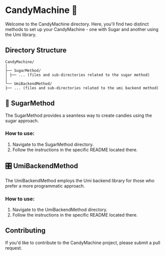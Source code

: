 # CandyMachine 🍬 

Welcome to the CandyMachine directory. Here, you'll find two distinct methods to set up your CandyMachine - one with Sugar and another using the Umi library.

## Directory Structure
```
CandyMachine/
│
├── SugarMethod/
│ ├── ... (files and sub-directories related to the sugar method)
│
└── UmiBackendMethod/
├── ... (files and sub-directories related to the umi backend method)
```
## 🍭 SugarMethod

The SugarMethod provides a seamless way to create candies using the sugar approach.

### How to use:
1. Navigate to the SugarMethod directory.
2. Follow the instructions in the specific README located there.

## 🎛 UmiBackendMethod

The UmiBackendMethod employs the Umi backend library for those who prefer a more programmatic approach.

### How to use:
1. Navigate to the UmiBackendMethod directory.
2. Follow the instructions in the specific README located there.

## Contributing 

If you'd like to contribute to the CandyMachine project, please submit a pull request.

